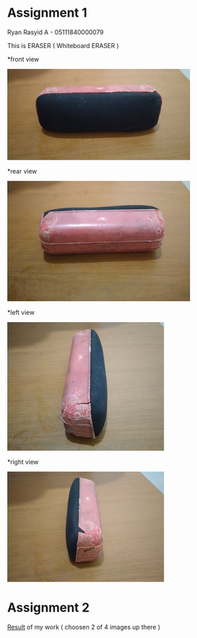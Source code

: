 <h1>Assignment 1</h1>
Ryan Rasyid A - 05111840000079

This is ERASER ( Whiteboard ERASER )

*front view

![eraser1](https://github.com/cg2021e/assignment-1-azhary86/blob/main/images/updated_eraser1_fix.jpg)

*rear view

![eraser2](https://github.com/cg2021e/assignment-1-azhary86/blob/main/images/updated_eraser2_fix.jpg)

*left view

![eraser3](https://github.com/cg2021e/assignment-1-azhary86/blob/main/images/updated_eraser3_fix.jpg)

*right view

![eraser4](https://github.com/cg2021e/assignment-1-azhary86/blob/main/images/updated_eraser4_fix.jpg)


<h1>Assignment 2</h1>

<a href="https://cg2021e.github.io/assignment-1-azhary86/">Result</a> of my work ( choosen 2 of 4 images up there )
